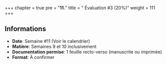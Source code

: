 +++
chapter = true
pre = "<b>11.</b>"
title = " Évaluation #3 (20%)"
weight = 111
+++





## Informations

* **Date**:			Semaine #11 (Voir le calendrier)
* **Matière**: 		        Semaines 9 et 10 inclusivement
* **Documentation permise**: 	1 feuille recto-verso (manuscrite ou imprimée)
* **Format**:			À confirmer
